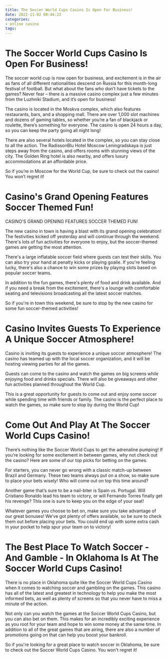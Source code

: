 ```yaml
---
title: The Soccer World Cups Casino Is Open For Business!
date: 2022-11-02 08:44:23
categories:
- online casino
tags:
---
```



#  The Soccer World Cups Casino Is Open For Business!

The soccer world cup is now open for business, and excitement is in the air as fans of all different nationalities descend on Russia for this month-long festival of football. But what about the fans who don’t have tickets to the games? Never fear – there is a massive casino complex just a few minutes from the Luzhniki Stadium, and it’s open for business!

The casino is located in the Moskva complex, which also features restaurants, bars, and a shopping mall. There are over 1,000 slot machines and dozens of gaming tables, so whether you’re a fan of blackjack or roulette, there’s something for everyone. The casino is open 24 hours a day, so you can keep the party going all night long!

There are also several hotels located in the complex, so you can stay close to all the action. The RadissonBlu Hotel Moscow Leningradskaya is just steps away from the casino, and offers rooms with stunning views of the city. The Golden Ring hotel is also nearby, and offers luxury accommodations at an affordable price.

So if you’re in Moscow for the World Cup, be sure to check out the casino! You won’t regret it!

#  Casino's Grand Opening Features Soccer Themed Fun!

CASINO'S GRAND OPENING FEATURES SOCCER THEMED FUN!

The new casino in town is having a blast with its grand opening celebration! The festivities kicked off yesterday and will continue through the weekend. There's lots of fun activities for everyone to enjoy, but the soccer-themed games are getting the most attention.

There's a large inflatable soccer field where guests can test their skills. You can also try your hand at penalty kicks or playing goalie. If you're feeling lucky, there's also a chance to win some prizes by playing slots based on popular soccer teams.

In addition to the fun games, there's plenty of food and drink available. And if you need a break from the excitement, there's a lounge with comfortable seating and televisions broadcasting all the latest soccer matches.

So if you're in town this weekend, be sure to stop by the new casino for some fun soccer-themed activities!

#  Casino Invites Guests To Experience A Unique Soccer Atmosphere!

Casino is inviting its guests to experience a unique soccer atmosphere! The casino has teamed up with the local soccer organization, and it will be hosting viewing parties for all the games.

Guests can come to the casino and watch the games on big screens while enjoying food and drinks specials. There will also be giveaways and other fun activities planned throughout the World Cup.

This is a great opportunity for guests to come out and enjoy some soccer while spending time with friends or family. The casino is the perfect place to watch the games, so make sure to stop by during the World Cup!

#  Come Out And Play At The Soccer World Cups Casino!

There’s nothing like the Soccer World Cups to get the adrenaline pumping! If you’re looking for some excitement in between games, why not check out the casino? Here are some of our top picks for betting on the games.

For starters, you can never go wrong with a classic match-up between Brazil and Germany. These two teams always put on a show, so make sure to place your bets wisely! Who will come out on top this time around?

Another game that’s sure to be a nail-biter is Spain vs. Portugal. Will Cristiano Ronaldo lead his team to victory, or will Fernando Torres finally get his revenge? This one is sure to keep you on the edge of your seat!

Whatever games you choose to bet on, make sure you take advantage of our great bonuses! We’ve got plenty of offers available, so be sure to check them out before placing your bets. You could end up with some extra cash in your pocket to help spur your team on to victory!

#  The Best Place To Watch Soccer - And Gamble - In Oklahoma Is At The Soccer World Cups Casino!

There is no place in Oklahoma quite like the Soccer World Cups Casino when it comes to watching soccer and gambling on the games. This casino has all of the latest and greatest in technology to help you make the most informed bets, as well as plenty of screens so that you never have to miss a minute of the action.

Not only can you watch the games at the Soccer World Cups Casino, but you can also bet on them. This makes for an incredibly exciting experience as you root for your team and hope to win some money at the same time. In addition to all of the great games that are airing, there are also a number of promotions going on that can help you boost your bankroll.

So if you're looking for a great place to watch soccer in Oklahoma, be sure to check out the Soccer World Cups Casino. You won't regret it!